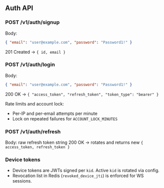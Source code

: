 ## Auth API

### POST /v1/auth/signup

Body:

```json
{ "email": "user@example.com", "password": "Password1!" }
```

201 Created → `{ id, email }`

### POST /v1/auth/login

Body:

```json
{ "email": "user@example.com", "password": "Password1!" }
```

200 OK → `{ "access_token", "refresh_token", "token_type": "bearer" }`

Rate limits and account lock:

- Per-IP and per-email attempts per minute
- Lock on repeated failures for `ACCOUNT_LOCK_MINUTES`

### POST /v1/auth/refresh

Body: raw refresh token string
200 OK → rotates and returns new `{ access_token, refresh_token }`

### Device tokens

- Device tokens are JWTs signed per `kid`. Active `kid` is rotated via config.
- Revocation list in Redis (`revoked_device_jti`) is enforced for WS sessions.
